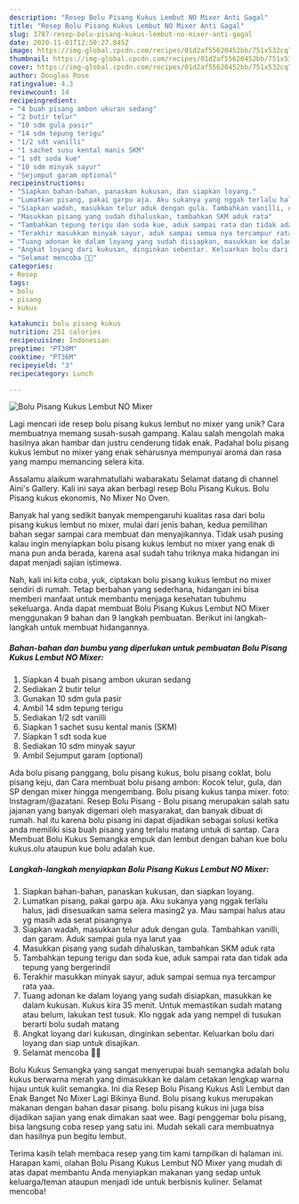 ```yaml
---
description: "Resep Bolu Pisang Kukus Lembut NO Mixer Anti Gagal"
title: "Resep Bolu Pisang Kukus Lembut NO Mixer Anti Gagal"
slug: 3787-resep-bolu-pisang-kukus-lembut-no-mixer-anti-gagal
date: 2020-11-01T12:50:27.845Z
image: https://img-global.cpcdn.com/recipes/01d2af55620452bb/751x532cq70/bolu-pisang-kukus-lembut-no-mixer-foto-resep-utama.jpg
thumbnail: https://img-global.cpcdn.com/recipes/01d2af55620452bb/751x532cq70/bolu-pisang-kukus-lembut-no-mixer-foto-resep-utama.jpg
cover: https://img-global.cpcdn.com/recipes/01d2af55620452bb/751x532cq70/bolu-pisang-kukus-lembut-no-mixer-foto-resep-utama.jpg
author: Douglas Rose
ratingvalue: 4.3
reviewcount: 14
recipeingredient:
- "4 buah pisang ambon ukuran sedang"
- "2 butir telur"
- "10 sdm gula pasir"
- "14 sdm tepung terigu"
- "1/2 sdt vanilli"
- "1 sachet susu kental manis SKM"
- "1 sdt soda kue"
- "10 sdm minyak sayur"
- "Sejumput garam optional"
recipeinstructions:
- "Siapkan bahan-bahan, panaskan kukusan, dan siapkan loyang."
- "Lumatkan pisang, pakai garpu aja. Aku sukanya yang nggak terlalu halus, jadi disesuaikan sama selera masing2 ya. Mau sampai halus atau yg masih ada serat pisangnya"
- "Siapkan wadah, masukkan telur aduk dengan gula. Tambahkan vanilli, dan garam. Aduk sampai gula nya larut yaa"
- "Masukkan pisang yang sudah dihaluskan, tambahkan SKM aduk rata"
- "Tambahkan tepung terigu dan soda kue, aduk sampai rata dan tidak ada tepung yang bergerindil"
- "Terakhir masukkan minyak sayur, aduk sampai semua nya tercampur rata yaa."
- "Tuang adonan ke dalam loyang yang sudah disiapkan, masukkan ke dalam kukusan. Kukus kira 35 menit. Untuk memastikan sudah matang atau belum, lakukan test tusuk. Klo nggak ada yang nempel di tusukan berarti bolu sudah matang"
- "Angkat loyang dari kukusan, dinginkan sebentar. Keluarkan bolu dari loyang dan siap untuk disajikan."
- "Selamat mencoba 👩‍🍳"
categories:
- Resep
tags:
- bolu
- pisang
- kukus

katakunci: bolu pisang kukus 
nutrition: 251 calories
recipecuisine: Indonesian
preptime: "PT30M"
cooktime: "PT36M"
recipeyield: "3"
recipecategory: Lunch

---
```



![Bolu Pisang Kukus Lembut NO Mixer](https://img-global.cpcdn.com/recipes/01d2af55620452bb/751x532cq70/bolu-pisang-kukus-lembut-no-mixer-foto-resep-utama.jpg)

Lagi mencari ide resep bolu pisang kukus lembut no mixer yang unik? Cara membuatnya memang susah-susah gampang. Kalau salah mengolah maka hasilnya akan hambar dan justru cenderung tidak enak. Padahal bolu pisang kukus lembut no mixer yang enak seharusnya mempunyai aroma dan rasa yang mampu memancing selera kita.

Assalamu alaikum warahmatullahi wabarakatu Selamat datang di channel Aini&#39;s Gallery. Kali ini saya akan berbagi resep Bolu Pisang Kukus. Bolu Pisang kukus ekonomis, No Mixer No Oven.

Banyak hal yang sedikit banyak mempengaruhi kualitas rasa dari bolu pisang kukus lembut no mixer, mulai dari jenis bahan, kedua pemilihan bahan segar sampai cara membuat dan menyajikannya. Tidak usah pusing kalau ingin menyiapkan bolu pisang kukus lembut no mixer yang enak di mana pun anda berada, karena asal sudah tahu triknya maka hidangan ini dapat menjadi sajian istimewa.


Nah, kali ini kita coba, yuk, ciptakan bolu pisang kukus lembut no mixer sendiri di rumah. Tetap berbahan yang sederhana, hidangan ini bisa memberi manfaat untuk membantu menjaga kesehatan tubuhmu sekeluarga. Anda dapat membuat Bolu Pisang Kukus Lembut NO Mixer menggunakan 9 bahan dan 9 langkah pembuatan. Berikut ini langkah-langkah untuk membuat hidangannya.

<!--inarticleads1-->

##### Bahan-bahan dan bumbu yang diperlukan untuk pembuatan Bolu Pisang Kukus Lembut NO Mixer:

1. Siapkan 4 buah pisang ambon ukuran sedang
1. Sediakan 2 butir telur
1. Gunakan 10 sdm gula pasir
1. Ambil 14 sdm tepung terigu
1. Sediakan 1/2 sdt vanilli
1. Siapkan 1 sachet susu kental manis (SKM)
1. Siapkan 1 sdt soda kue
1. Sediakan 10 sdm minyak sayur
1. Ambil Sejumput garam (optional)


Ada bolu pisang panggang, bolu pisang kukus, bolu pisang coklat, bolu pisang keju, dan Cara membuat bolu pisang ambon: Kocok telur, gula, dan SP dengan mixer hingga mengembang. Bolu pisang kukus tanpa mixer. foto: Instagram/@azatani. Resep Bolu Pisang - Bolu pisang merupakan salah satu jajanan yang banyak digemari oleh masyarakat, dan banyak dibuat di rumah. hal itu karena bolu pisang ini dapat dijadikan sebagai solusi ketika anda memiliki sisa buah pisang yang terlalu matang untuk di santap. Cara Membuat Bolu Kukus Semangka empuk dan lembut dengan bahan kue bolu kukus.olu ataupun kue bolu adalah kue. 

<!--inarticleads2-->

##### Langkah-langkah menyiapkan Bolu Pisang Kukus Lembut NO Mixer:

1. Siapkan bahan-bahan, panaskan kukusan, dan siapkan loyang.
1. Lumatkan pisang, pakai garpu aja. Aku sukanya yang nggak terlalu halus, jadi disesuaikan sama selera masing2 ya. Mau sampai halus atau yg masih ada serat pisangnya
1. Siapkan wadah, masukkan telur aduk dengan gula. Tambahkan vanilli, dan garam. Aduk sampai gula nya larut yaa
1. Masukkan pisang yang sudah dihaluskan, tambahkan SKM aduk rata
1. Tambahkan tepung terigu dan soda kue, aduk sampai rata dan tidak ada tepung yang bergerindil
1. Terakhir masukkan minyak sayur, aduk sampai semua nya tercampur rata yaa.
1. Tuang adonan ke dalam loyang yang sudah disiapkan, masukkan ke dalam kukusan. Kukus kira 35 menit. Untuk memastikan sudah matang atau belum, lakukan test tusuk. Klo nggak ada yang nempel di tusukan berarti bolu sudah matang
1. Angkat loyang dari kukusan, dinginkan sebentar. Keluarkan bolu dari loyang dan siap untuk disajikan.
1. Selamat mencoba 👩‍🍳


Bolu Kukus Semangka yang sangat menyerupai buah semangka adalah bolu kukus berwarna merah yang dimasukkan ke dalam cetakan lengkap warna hijau untuk kulit semangka. Ini dia Resep Bolu Pisang Kukus Asli Lembut dan Enak Banget No Mixer Lagi Bikinya Bund. Bolu pisang kukus merupakan makanan dengan bahan dasar pisang. bolu pisang kukus ini juga bisa dijadikan sajian yang enak dimakan saat wee. Bagi penggemar bolu pisang, bisa langsung coba resep yang satu ini. Mudah sekali cara membuatnya dan hasilnya pun begitu lembut. 

Terima kasih telah membaca resep yang tim kami tampilkan di halaman ini. Harapan kami, olahan Bolu Pisang Kukus Lembut NO Mixer yang mudah di atas dapat membantu Anda menyiapkan makanan yang sedap untuk keluarga/teman ataupun menjadi ide untuk berbisnis kuliner. Selamat mencoba!

